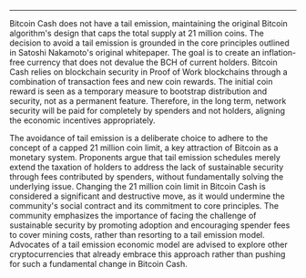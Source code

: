 ---
Bitcoin Cash does not have a tail emission, maintaining the original Bitcoin algorithm's design that caps the total supply at 21 million coins. The decision to avoid a tail emission is grounded in the core principles outlined in Satoshi Nakamoto's original whitepaper. The goal is to create an inflation-free currency that does not devalue the BCH of current holders. Bitcoin Cash relies on blockchain security in Proof of Work blockchains through a combination of transaction fees and new coin rewards. The initial coin reward is seen as a temporary measure to bootstrap distribution and security, not as a permanent feature. Therefore, in the long term, network security will be paid for completely by spenders and not holders, aligning the economic incentives appropriately.

The avoidance of tail emission is a deliberate choice to adhere to the concept of a capped 21 million coin limit, a key attraction of Bitcoin as a monetary system. Proponents argue that tail emission schedules merely extend the taxation of holders to address the lack of sustainable security through fees contributed by spenders, without fundamentally solving the underlying issue. Changing the 21 million coin limit in Bitcoin Cash is considered a significant and destructive move, as it would undermine the community's social contract and its commitment to core principles. The community emphasizes the importance of facing the challenge of sustainable security by promoting adoption and encouraging spender fees to cover mining costs, rather than resorting to a tail emission model. Advocates of a tail emission economic model are advised to explore other cryptocurrencies that already embrace this approach rather than pushing for such a fundamental change in Bitcoin Cash.